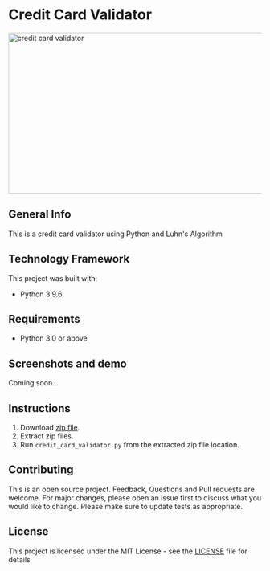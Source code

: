 # Credit Card Validator

<img src="https://raw.githubusercontent.com/seraph776/seraph776/main/resources/creditCardValidator.jpg" height="320" width="555" alt="credit card validator"/>


## General Info
This is a credit card validator using Python and Luhn's Algorithm

## Technology Framework
This project was built with:
 - Python 3.9.6

## Requirements
- Python 3.0 or above

## Screenshots and demo
Coming soon...

## Instructions
1. Download [zip file](). 
2. Extract zip files.
3. Run `credit_card_validator.py` from the extracted zip file location. 

## Contributing
This is an open source project. Feedback, Questions and Pull requests are welcome. For major changes, please open an 
issue first to discuss what you would like to change. Please make sure to update tests as appropriate.

## License
This project is licensed under the MIT License - see the [LICENSE](https://choosealicense.com/licenses/mit/) file for details






















